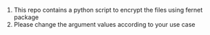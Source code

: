 1. This repo contains a python script to encrypt the files using fernet package
2. Please change the argument values according to your use case
